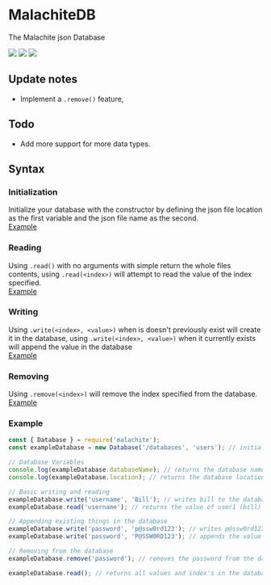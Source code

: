 # MalachiteDB
The Malachite json Database

![](https://img.shields.io/npm/dw/malachitedb)
![](https://img.shields.io/npm/v/malachitedb)
![](https://img.shields.io/librariesio/sourcerank/npm/malachitedb)

## Update notes
- Implement a `.remove()` feature,

## Todo
- Add more support for more data types.

## Syntax
### Initialization
Initialize your database with the constructor by defining the json file location as the first variable and the json file name as the second.<br>[Example](#example)

### Reading
Using `.read()` with no arguments with simple return the whole files contents, using `.read(<index>)` will attempt to read the value of the index specified.<br>[Example](#example)

### Writing
Using `.write(<index>, <value>)` when is doesn't previously exist will create it in the database, using `.write(<index>, <value>)` when it currently exists will append the value in the database<br>[Example](#example)

### Removing
Using `.remove(<index>)` will remove the index specified from the database.<br>[Example](#example)

### Example
``` js
const { Database } = require('malachite');
const exampleDatabase = new Database('/databases', 'users'); // initialises the database

// Database Variables
console.log(exampleDatabase.databaseName); // returns the database name
console.log(exampleDatabase.location); // returns the database location

// Basic writing and reading
exampleDatabase.write('username', 'Bill'); // writes bill to the database with username as the index
exampleDatabase.read('username'); // returns the value of user1 (bill)

// Appending existing things in the database
exampleDatabase.write('password', 'p@ssw0rd123'); // writes p@ssw0rd123 to the database with password as the index
exampleDatabase.write('password', 'P@SSW0RD123'); // appends the value of password to P@SSW0RD123

// Removing from the database
exampleDatabase.remove('password'); // removes the password from the database

exampleDatabase.read(); // returns all values and index's in the database
```
